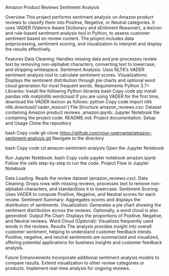 Amazon Product Reviews Sentiment Analysis

Overview
This project performs sentiment analysis on Amazon product reviews to classify them into Positive, Negative, or Neutral categories. It uses VADER (Valence Aware Dictionary and sEntiment Reasoner), a lexicon and rule-based sentiment analysis tool in Python, to assess customer sentiment based on review content. The project includes data preprocessing, sentiment scoring, and visualization to interpret and display the results effectively.

Features
Data Cleaning: Handles missing data and pre-processes review text by removing non-alphabet characters, converting text to lowercase, and stripping whitespace.
Sentiment Analysis: Uses NLTK’s VADER sentiment analysis tool to calculate sentiment scores.
Visualizations: Displays the sentiment distribution through pie charts and optional word cloud generation for most frequent words.
Requirements
Python 3.7+
Libraries: Install the following Python libraries
bash
Copy code
pip install pandas nltk matplotlib wordcloud
If you are using VADER for the first time, download the VADER lexicon as follows:
python
Copy code
import nltk
nltk.download('vader_lexicon')
File Structure
amazon_reviews.csv: Dataset containing Amazon product reviews.
amazon.ipynb: Jupyter Notebook file containing the project code.
README.md: Project documentation.
Setup and Usage
Clone the repository

bash
Copy code
git clone https://github.com/your-username/amazon-sentiment-analysis.git
Navigate to the directory

bash
Copy code
cd amazon-sentiment-analysis
Open the Jupyter Notebook

Run Jupyter Notebook:
bash
Copy code
jupyter notebook amazon.ipynb
Follow the cells step-by-step to run the code.
Project Flow in Jupyter Notebook

Data Loading: Reads the review dataset (amazon_reviews.csv).
Data Cleaning: Drops rows with missing reviews, processes text to remove non-alphabet characters, and standardizes it to lowercase.
Sentiment Scoring: Uses VADER to compute Positive, Negative, and Neutral scores for each review.
Sentiment Summary: Aggregates scores and displays the distribution of sentiments.
Visualization: Generates a pie chart showing the sentiment distribution across the reviews. Optionally, a word cloud is also generated.
Output
Pie Chart: Displays the proportions of Positive, Negative, and Neutral reviews.
Word Cloud (Optional): Visualizes frequently used words in the reviews.
Results
The analysis provides insight into overall customer sentiment, helping to understand customer feedback trends. Positive, negative, and neutral sentiments are summarized and visualized, offering potential applications for business insights and customer feedback analysis.

Future Enhancements
Incorporate additional sentiment analysis models to compare results.
Extend visualization to other review categories or products.
Implement real-time analysis for ongoing reviews.
